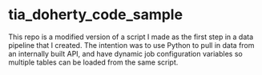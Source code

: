 # tia_doherty_code_sample
This repo is a modified version of a script I made as the first step in a data pipeline that I created. The intention was to use Python to pull in data from an internally built API, and have dynamic job configuration variables so multiple tables can be loaded from the same script.
